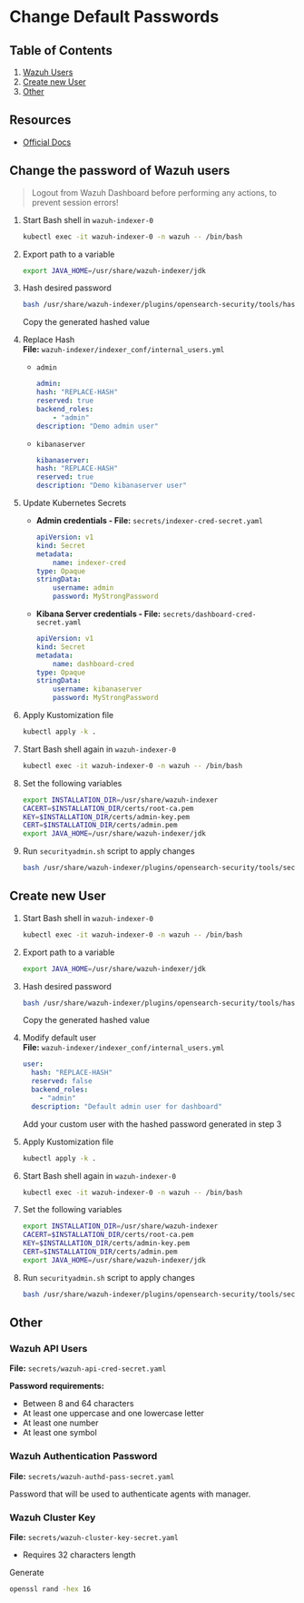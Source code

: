 
# Change Default Passwords

## Table of Contents

1. [Wazuh Users](#change-the-password-of-wazuh-users)
2. [Create new User](#create-new-user)
3. [Other](#other)

## Resources

- [Official Docs](https://documentation.wazuh.com/current/deployment-options/deploying-with-kubernetes/kubernetes-deployment.html#change-the-password-of-wazuh-users)

## Change the password of Wazuh users

> Logout from Wazuh Dashboard before performing any actions, to prevent session errors!
1. Start Bash shell in `wazuh-indexer-0`
    ```bash
    kubectl exec -it wazuh-indexer-0 -n wazuh -- /bin/bash
    ```

2. Export path to a variable
    ```bash
    export JAVA_HOME=/usr/share/wazuh-indexer/jdk
    ````

3. Hash desired password
    ```bash
    bash /usr/share/wazuh-indexer/plugins/opensearch-security/tools/hash.sh -p "MyStrongPassword"
    ```
    Copy the generated hashed value

4. Replace Hash \
    **File:** `wazuh-indexer/indexer_conf/internal_users.yml`

    - `admin`
        ```yaml
        admin:
        hash: "REPLACE-HASH"
        reserved: true
        backend_roles:
            - "admin"
        description: "Demo admin user"
        ```

    - `kibanaserver`
        ```yaml
        kibanaserver:
        hash: "REPLACE-HASH"
        reserved: true
        description: "Demo kibanaserver user"
        ```

5. Update Kubernetes Secrets
    - **Admin credentials - File:** `secrets/indexer-cred-secret.yaml`
        ```yaml
        apiVersion: v1
        kind: Secret
        metadata:
            name: indexer-cred
        type: Opaque
        stringData:
            username: admin
            password: MyStrongPassword
        ```
    
    - **Kibana Server credentials - File:** `secrets/dashboard-cred-secret.yaml`
        ```yaml
        apiVersion: v1
        kind: Secret
        metadata:
            name: dashboard-cred
        type: Opaque
        stringData:
            username: kibanaserver
            password: MyStrongPassword
        ```

6. Apply Kustomization file
    ```bash
    kubectl apply -k .
    ```

7. Start Bash shell again in `wazuh-indexer-0`
    ```bash
    kubectl exec -it wazuh-indexer-0 -n wazuh -- /bin/bash
    ```

8. Set the following variables
    ```bash
    export INSTALLATION_DIR=/usr/share/wazuh-indexer
    CACERT=$INSTALLATION_DIR/certs/root-ca.pem
    KEY=$INSTALLATION_DIR/certs/admin-key.pem
    CERT=$INSTALLATION_DIR/certs/admin.pem
    export JAVA_HOME=/usr/share/wazuh-indexer/jdk
    ````

9. Run `securityadmin.sh` script to apply changes
    ```bash
    bash /usr/share/wazuh-indexer/plugins/opensearch-security/tools/securityadmin.sh -cd /usr/share/wazuh-indexer/opensearch-security/ -nhnv -cacert  $CACERT -cert $CERT -key $KEY -p 9200 -icl -h $NODE_NAME
    ```

## Create new User

1. Start Bash shell in `wazuh-indexer-0`
    ```bash
    kubectl exec -it wazuh-indexer-0 -n wazuh -- /bin/bash
    ```

2. Export path to a variable
    ```bash
    export JAVA_HOME=/usr/share/wazuh-indexer/jdk
    ````

3. Hash desired password
    ```bash
    bash /usr/share/wazuh-indexer/plugins/opensearch-security/tools/hash.sh -p "MyStrongPassword"
    ```
    Copy the generated hashed value

4. Modify default user \
    **File:** `wazuh-indexer/indexer_conf/internal_users.yml`
    
    ```yaml
    user:
      hash: "REPLACE-HASH"
      reserved: false
      backend_roles:
        - "admin"
      description: "Default admin user for dashboard"
    ```
    Add your custom user with the hashed password generated in step 3

5. Apply Kustomization file
    ```bash
    kubectl apply -k .
    ```

6. Start Bash shell again in `wazuh-indexer-0`
    ```bash
    kubectl exec -it wazuh-indexer-0 -n wazuh -- /bin/bash
    ```

7. Set the following variables
    ```bash
    export INSTALLATION_DIR=/usr/share/wazuh-indexer
    CACERT=$INSTALLATION_DIR/certs/root-ca.pem
    KEY=$INSTALLATION_DIR/certs/admin-key.pem
    CERT=$INSTALLATION_DIR/certs/admin.pem
    export JAVA_HOME=/usr/share/wazuh-indexer/jdk
    ````

8. Run `securityadmin.sh` script to apply changes
    ```bash
    bash /usr/share/wazuh-indexer/plugins/opensearch-security/tools/securityadmin.sh -cd /usr/share/wazuh-indexer/opensearch-security/ -nhnv -cacert  $CACERT -cert $CERT -key $KEY -p 9200 -icl -h $NODE_NAME
    ```

## Other

### Wazuh API Users

**File:** `secrets/wazuh-api-cred-secret.yaml`

**Password requirements:**
- Between 8 and 64 characters
- At least one uppercase and one lowercase letter
- At least one number
- At least one symbol

### Wazuh Authentication Password

**File:** `secrets/wazuh-authd-pass-secret.yaml`

Password that will be used to authenticate agents with manager.

### Wazuh Cluster Key

**File:** `secrets/wazuh-cluster-key-secret.yaml`

- Requires 32 characters length

Generate
```bash
openssl rand -hex 16
```